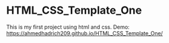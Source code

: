 # HTML_CSS_Template_One
This is my first project using html and css. 
Demo:
https://ahmedhadrich209.github.io/HTML_CSS_Template_One/
